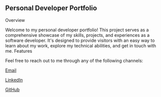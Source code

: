 ## Personal Developer Portfolio
Overview

Welcome to my personal developer portfolio! This project serves as a comprehensive showcase of my skills, projects, and experiences as a software developer. It's designed to provide visitors with an easy way to learn about my work, explore my technical abilities, and get in touch with me.
Features

Feel free to reach out to me through any of the following channels:

<a href="mailto:kalebduchesneau@gmail.com?subject=Hello&body=I wanted to contact you about...">Email</a>

[LinkedIn](https://www.linkedin.com/in/kaleb-duchesneau-249b44325/)

[GitHub](https://github.com/FredDude2004)


